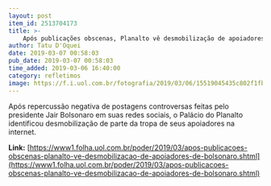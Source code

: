 ```yaml
---
layout: post
item_id: 2513704173
title: >-
    Após publicações obscenas, Planalto vê desmobilização de apoiadores de Bolsonaro
author: Tatu D'Oquei
date: 2019-03-07 00:58:03
pub_date: 2019-03-07 00:58:03
time_added: 2019-03-06 16:40:00
category: refletimos
image: https://f.i.uol.com.br/fotografia/2019/03/06/15519045435c802f1fb26af_1551904543_3x2_xl.jpg
---
```


Após repercussão negativa de postagens controversas feitas pelo presidente Jair Bolsonaro em suas redes sociais, o Palácio do Planalto identificou desmobilização de parte da tropa de seus apoiadores na internet.

**Link:** [https://www1.folha.uol.com.br/poder/2019/03/apos-publicacoes-obscenas-planalto-ve-desmobilizacao-de-apoiadores-de-bolsonaro.shtml](https://www1.folha.uol.com.br/poder/2019/03/apos-publicacoes-obscenas-planalto-ve-desmobilizacao-de-apoiadores-de-bolsonaro.shtml)

